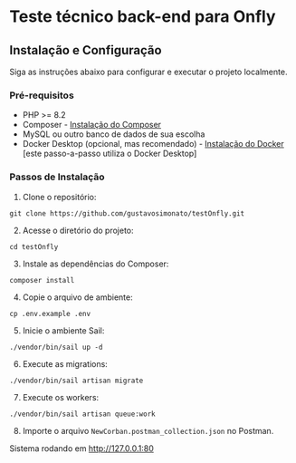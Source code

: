 # Teste técnico back-end para Onfly

## Instalação e Configuração

Siga as instruções abaixo para configurar e executar o projeto localmente.

### Pré-requisitos

- PHP >= 8.2
- Composer - [Instalação do Composer](https://getcomposer.org/download/)
- MySQL ou outro banco de dados de sua escolha
- Docker Desktop (opcional, mas recomendado) - [Instalação do Docker](https://www.docker.com/products/docker-desktop)
  [este passo-a-passo utiliza o Docker Desktop]

### Passos de Instalação

1. Clone o repositório:

```
git clone https://github.com/gustavosimonato/testOnfly.git
```

2. Acesse o diretório do projeto:

```
cd testOnfly
```

3. Instale as dependências do Composer:

```
composer install
```

4. Copie o arquivo de ambiente:

```
cp .env.example .env
```

5. Inicie o ambiente Sail:

```
./vendor/bin/sail up -d
```

6. Execute as migrations:

```
./vendor/bin/sail artisan migrate
```

7. Execute os workers:

```
./vendor/bin/sail artisan queue:work
```

8. Importe o arquivo `NewCorban.postman_collection.json` no Postman.

Sistema rodando em http://127.0.0.1:80
